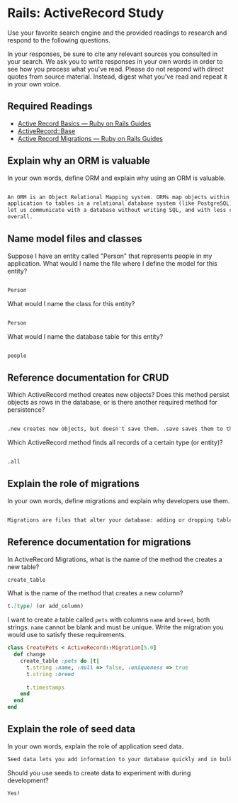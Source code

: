 # Rails: ActiveRecord Study

Use your favorite search engine and the provided readings to research and
respond to the following questions.

In your responses, be sure to cite any relevant sources you consulted in your
search. We ask you to write responses in your own words in order to see how you
process what you've read. Please do not respond with direct quotes from source
material. Instead, digest what you've read and repeat it in your own voice.

## Required Readings

-   [Active Record Basics — Ruby on Rails Guides](http://guides.rubyonrails.org/active_record_basics.html)
-   [ActiveRecord::Base](http://api.rubyonrails.org/classes/ActiveRecord/Base.html)
-   [Active Record Migrations — Ruby on Rails Guides](http://guides.rubyonrails.org/active_record_migrations.html)

## Explain why an ORM is valuable

In your own words, define ORM and explain why using an ORM is valuable.

```md

An ORM is an Object Relational Mapping system. ORMs map objects within an
application to tables in a relational database system (like PostgreSQL). ORMs
let us communicate with a database without writing SQL, and with less code
overall.

```

## Name model files and classes

Suppose I have an entity called "Person" that represents people in my
application. What would I name the file where I define the model for this
entity?

```md

Person

```

What would I name the class for this entity?

```md

Person

```

What would I name the database table for this entity?

```md

people

```

## Reference documentation for CRUD

Which ActiveRecord method creates new objects? Does this method persist objects
as rows in the database, or is there another required method for persistence?

```md

.new creates new objects, but doesn't save them. .save saves them to the database. (.create will create a new object and save it to the database.)

```

Which ActiveRecord method finds all records of a certain type (or entity)?

```md

.all

```

## Explain the role of migrations

In your own words, define migrations and explain why developers use them.

```md

Migrations are files that alter your database: adding or dropping tables, updating columns, etc. They track the evolution of your database structure over time and let you make changes, revert changes, and recreate from scratch in a different environment.

```

## Reference documentation for migrations

In ActiveRecord Migrations, what is the name of the method the creates a new
table?

```md
create_table
```

What is the name of the method that creates a new column?

```md
t.[type] (or add_column)
```

I want to create a table called `pets` with columns `name` and `breed`, both
strings. `name` cannot be blank and must be unique. Write the migration you
would use to satisfy these requirements.

```ruby
class CreatePets < ActiveRecord::Migration[5.0]
  def change
    create_table :pets do |t|
      t.string :name, :null => false, :uniqueness => true
      t.string :breed
 
      t.timestamps
    end
  end
end
```

## Explain the role of seed data

In your own words, explain the role of application seed data.

```md
Seed data lets you add information to your database quickly and in bulk, which helps with testing. 
```

Should you use seeds to create data to experiment with during development?

```md
Yes!
```
